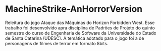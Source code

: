 # MachineStrike-AnHorrorVersion


Releitura do jogo Ataque das Máquinas do Horizon Forbidden West.
Esse trabalho foi desenvolvido apra disciplina de Padrões de Projeto do quinto semestre do curso de Engenharia de Software da Universidade do Estado de Santa Catarina (UDESC).
A temática adotado para o jogo foi a de personagens de filmes de terror em formato 8bits.
